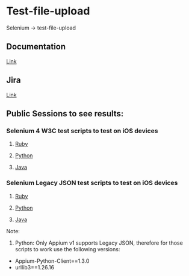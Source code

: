 # Test-file-upload
Selenium -> test-file-upload

## Documentation

[Link](https://www.browserstack.com/docs/automate/selenium/test-file-upload)

## Jira

[Link](https://browserstack.atlassian.net/browse/APS-9830)

## Public Sessions to see results:

### Selenium 4 W3C test scripts to test on iOS devices

1. [Ruby](https://automate.browserstack.com/builds/7c3e0bf186848b3400e9cb4f263eb9ef67fcaf9a/sessions/82c16418c15a7d34c3cf8fc7b44ecfc13eee3aae?auth_token=9dd92c85fedc0d4d38c5f4e9c5de54b2706d561883575cd3448a1c04397dc88f)

2. [Python](https://automate.browserstack.com/builds/7c3e0bf186848b3400e9cb4f263eb9ef67fcaf9a/sessions/fa07830ceb5527b6abd980c9b80c298b0266ddf9?auth_token=f373b3d56017745d46d377b933cd41615f11f6a4d9fe61cf529725c27016ce94)
   
3. [Java](https://automate.browserstack.com/builds/f12ad5ffdaa78cda479d52352b4030be2e11802a/sessions/d3737ca905083630e5fa34fdc632ae03aa1ef610?auth_token=c88e007afe15fca93c0bf09152c8abd5182cb20e5270b13bb0f8885c21f7103c)

### Selenium Legacy JSON test scripts to test on iOS devices

1. [Ruby](https://automate.browserstack.com/builds/2f18512e248860fa123b747b27c46b90ad43079d/sessions/172a214ca357e1c0923c805aeb1f8706fe9c6ce0?auth_token=a7eea0345d33c5031e1a40a451ce2690649ce037af1938f5476efce2b4ef5573)

2. [Python](https://automate.browserstack.com/builds/c8d3ee09bf752e26d03c156d69520a328f41c476/sessions/57e1d24ec4de63d65da1ade3fef7f53caf885aa5?auth_token=e7bac6387700aaedee5a2d453a83486ce9455fc96810669a46308a4e76e941e9)

3. [Java](https://automate.browserstack.com/builds/b5ede2e0bf812fad3c3e18f8eff115930d4e3e57/sessions/eb73b08b5a0dd94b9a31de67a16ba94fa8f35b4f?auth_token=60893b55853a76c648a2d0bf62ee466b00a9236dfec2c37418d44b29ceb9d4a8)

Note:
1. Python: Only Appium v1 supports Legacy JSON, therefore for those scripts to work use the following versions:
  - Appium-Python-Client==1.3.0
  - urllib3==1.26.16
